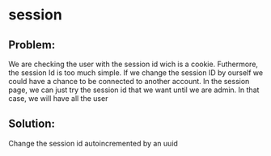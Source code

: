 # session

## Problem: 
We are checking the user with the session id wich is a cookie. Futhermore, the session Id is too much simple. If we change the session ID by ourself we could have a chance to be 
connected to another account. In the session page, we can just try the session id that we want until we are admin. In that case, we will have all the user

## Solution: 
Change the session id autoincremented by an uuid